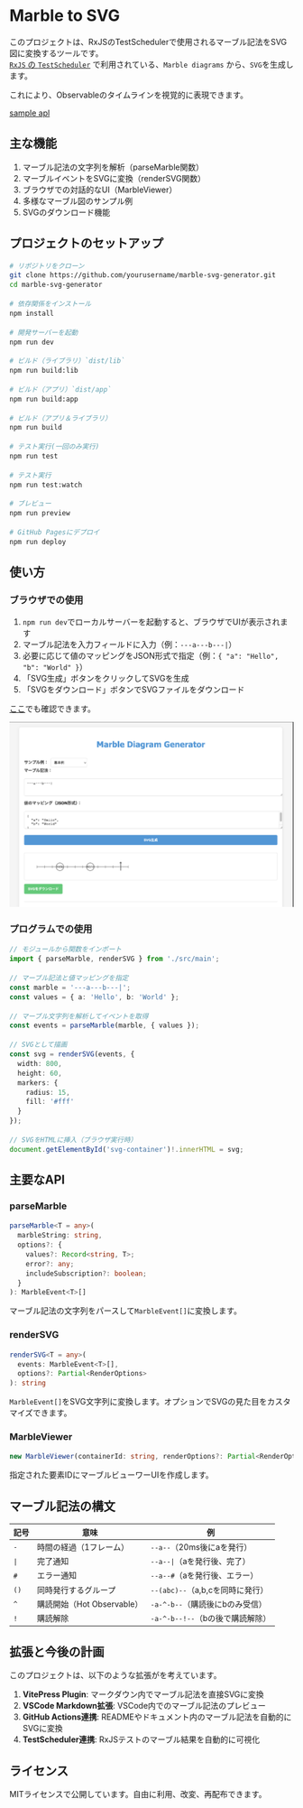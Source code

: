 # Marble to SVG

このプロジェクトは、RxJSのTestSchedulerで使用されるマーブル記法をSVG図に変換するツールです。  
[`RxJS` の `TestScheduler`](https://rxjs.dev/guide/testing/marble-testing) で利用されている、`Marble diagrams` から、`SVG`を生成します。

これにより、Observableのタイムラインを視覚的に表現できます。

[sample apl](https://shuji-bonji.github.io/marble-to-svg/)

## 主な機能

1. マーブル記法の文字列を解析（parseMarble関数）
2. マーブルイベントをSVGに変換（renderSVG関数）
3. ブラウザでの対話的なUI（MarbleViewer）
4. 多様なマーブル図のサンプル例
5. SVGのダウンロード機能

## プロジェクトのセットアップ

```bash
# リポジトリをクローン
git clone https://github.com/yourusername/marble-svg-generator.git
cd marble-svg-generator

# 依存関係をインストール
npm install

# 開発サーバーを起動
npm run dev

# ビルド（ライブラリ）`dist/lib`
npm run build:lib

# ビルド（アプリ）`dist/app`
npm run build:app

# ビルド（アプリ＆ライブラリ）
npm run build

# テスト実行(一回のみ実行)
npm run test

# テスト実行
npm run test:watch

# ブレビュー
npm run preview

# GitHub Pagesにデプロイ
npm run deploy
```

## 使い方

### ブラウザでの使用

1. `npm run dev`でローカルサーバーを起動すると、ブラウザでUIが表示されます
2. マーブル記法を入力フィールドに入力（例：`---a---b---|`）
3. 必要に応じて値のマッピングをJSON形式で指定（例：`{ "a": "Hello", "b": "World" }`）
4. 「SVG生成」ボタンをクリックしてSVGを生成
5. 「SVGをダウンロード」ボタンでSVGファイルをダウンロード

[ここ](https://shuji-bonji.github.io/marble-to-svg/)でも確認できます。

<img width="600" alt="Marble to SVG Viewer" src="docs/view.png">

### プログラムでの使用

```ts
// モジュールから関数をインポート
import { parseMarble, renderSVG } from './src/main';

// マーブル記法と値マッピングを指定
const marble = '---a---b---|';
const values = { a: 'Hello', b: 'World' };

// マーブル文字列を解析してイベントを取得
const events = parseMarble(marble, { values });

// SVGとして描画
const svg = renderSVG(events, {
  width: 800,
  height: 60,
  markers: {
    radius: 15,
    fill: '#fff'
  }
});

// SVGをHTMLに挿入（ブラウザ実行時）
document.getElementById('svg-container')!.innerHTML = svg;
```

## 主要なAPI

### parseMarble

```ts
parseMarble<T = any>(
  marbleString: string,
  options?: {
    values?: Record<string, T>;
    error?: any;
    includeSubscription?: boolean;
  }
): MarbleEvent<T>[]
```

マーブル記法の文字列をパースして`MarbleEvent[]`に変換します。

### renderSVG

```ts
renderSVG<T = any>(
  events: MarbleEvent<T>[],
  options?: Partial<RenderOptions>
): string
```

`MarbleEvent[]`をSVG文字列に変換します。オプションでSVGの見た目をカスタマイズできます。

### MarbleViewer

```ts
new MarbleViewer(containerId: string, renderOptions?: Partial<RenderOptions>)
```

指定された要素IDにマーブルビューワーUIを作成します。

## マーブル記法の構文

| 記号 | 意味 | 例 |
|------|------|------|
| `-` | 時間の経過（1フレーム） | `--a--`（20ms後にaを発行） |
| `\|` | 完了通知 | `--a--\|`（aを発行後、完了） |
| `#` | エラー通知 | `--a--#`（aを発行後、エラー） |
| `()` | 同時発行するグループ | `--(abc)--`（a,b,cを同時に発行） |
| `^` | 購読開始（Hot Observable） | `-a-^-b--`（購読後にbのみ受信） |
| `!` | 購読解除 | `-a-^-b--!--`（bの後で購読解除） |

## 拡張と今後の計画

このプロジェクトは、以下のような拡張がを考えています。

1. **VitePress Plugin**: マークダウン内でマーブル記法を直接SVGに変換
2. **VSCode Markdown拡張**: VSCode内でのマーブル記法のプレビュー
3. **GitHub Actions連携**: READMEやドキュメント内のマーブル記法を自動的にSVGに変換
4. **TestScheduler連携**: RxJSテストのマーブル結果を自動的に可視化

## ライセンス

MITライセンスで公開しています。自由に利用、改変、再配布できます。
